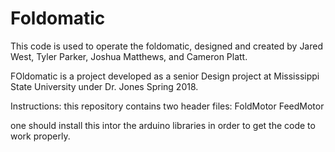 # Foldomatic
This code is used to operate the foldomatic, designed and created by Jared West, Tyler Parker, Joshua Matthews, and Cameron Platt. 

FOldomatic is a project developed as a senior Design project at Mississippi State University under Dr. Jones Spring 2018. 

Instructions: 
this repository contains two header files: 
  FoldMotor
  FeedMotor
  
one should install this intor the arduino libraries in order to get the code to work properly. 
